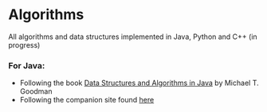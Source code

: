 # Algorithms

All algorithms and data structures implemented in Java, Python and C++ (in progress)

### For Java:
* Following the book [Data Structures and Algorithms in Java][1] by Michael T. Goodman
* Following the companion site found [here][2]

[1]: https://www.amazon.com/Data-Structures-Algorithms-Michael-Goodrich/dp/1118771338/
[2]: http://as.wiley.com/WileyCDA/WileyTitle/productCd-EHEP003087.html